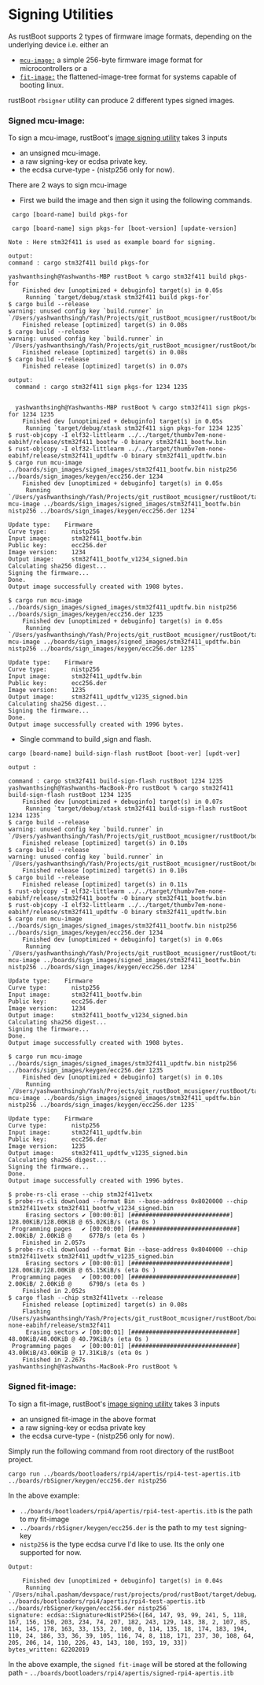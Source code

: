 # Signing Utilities

As rustBoot supports 2 types of firmware image formats, depending on the underlying device i.e. either an
- [`mcu-image:`](./images.md#mcu-image-format) a simple 256-byte firmware image format for microcontrollers or a
- [`fit-image:`](./images.md#fit-image-format) the flattened-image-tree format for systems capable of booting linux.

rustBoot `rbsigner` utility can produce 2 different types signed images. 
### Signed mcu-image:
To sign a mcu-image, rustBoot's [image signing utility](https://github.com/nihalpasham/rustBoot/tree/main/rbsigner) takes 3 inputs
- an unsigned mcu-image. 
- a raw signing-key or ecdsa private key.
- the ecdsa curve-type - (nistp256 only for now).

There are 2 ways to sign mcu-image

- First we build the image and then sign it using the following commands.
```
 cargo [board-name] build pkgs-for

 cargo [board-name] sign pkgs-for [boot-version] [update-version]
``` 

```
Note : Here stm32f411 is used as example board for signing.
```

```
output:
command : cargo stm32f411 build pkgs-for

yashwanthsingh@Yashwanths-MBP rustBoot % cargo stm32f411 build pkgs-for
    Finished dev [unoptimized + debuginfo] target(s) in 0.05s
     Running `target/debug/xtask stm32f411 build pkgs-for`
$ cargo build --release
warning: unused config key `build.runner` in `/Users/yashwanthsingh/Yash/Projects/git_rustBoot_mcusigner/rustBoot/boards/firmware/stm32f411/boot_fw_blinky_green/.cargo/config.toml`
    Finished release [optimized] target(s) in 0.08s
$ cargo build --release
warning: unused config key `build.runner` in `/Users/yashwanthsingh/Yash/Projects/git_rustBoot_mcusigner/rustBoot/boards/firmware/stm32f411/updt_fw_blinky_red/.cargo/config.toml`
    Finished release [optimized] target(s) in 0.08s
$ cargo build --release
    Finished release [optimized] target(s) in 0.07s
```

```
output:
  command : cargo stm32f411 sign pkgs-for 1234 1235


  yashwanthsingh@Yashwanths-MBP rustBoot % cargo stm32f411 sign pkgs-for 1234 1235
    Finished dev [unoptimized + debuginfo] target(s) in 0.05s
     Running `target/debug/xtask stm32f411 sign pkgs-for 1234 1235`
$ rust-objcopy -I elf32-littlearm ../../target/thumbv7em-none-eabihf/release/stm32f411_bootfw -O binary stm32f411_bootfw.bin
$ rust-objcopy -I elf32-littlearm ../../target/thumbv7em-none-eabihf/release/stm32f411_updtfw -O binary stm32f411_updtfw.bin
$ cargo run mcu-image ../boards/sign_images/signed_images/stm32f411_bootfw.bin nistp256 ../boards/sign_images/keygen/ecc256.der 1234
    Finished dev [unoptimized + debuginfo] target(s) in 0.05s
     Running `/Users/yashwanthsingh/Yash/Projects/git_rustBoot_mcusigner/rustBoot/target/debug/rbsigner mcu-image ../boards/sign_images/signed_images/stm32f411_bootfw.bin nistp256 ../boards/sign_images/keygen/ecc256.der 1234`

Update type:    Firmware
Curve type:       nistp256
Input image:      stm32f411_bootfw.bin
Public key:       ecc256.der
Image version:    1234
Output image:     stm32f411_bootfw_v1234_signed.bin
Calculating sha256 digest...
Signing the firmware...
Done.
Output image successfully created with 1908 bytes.

$ cargo run mcu-image ../boards/sign_images/signed_images/stm32f411_updtfw.bin nistp256 ../boards/sign_images/keygen/ecc256.der 1235
    Finished dev [unoptimized + debuginfo] target(s) in 0.05s
     Running `/Users/yashwanthsingh/Yash/Projects/git_rustBoot_mcusigner/rustBoot/target/debug/rbsigner mcu-image ../boards/sign_images/signed_images/stm32f411_updtfw.bin nistp256 ../boards/sign_images/keygen/ecc256.der 1235`

Update type:    Firmware
Curve type:       nistp256
Input image:      stm32f411_updtfw.bin
Public key:       ecc256.der
Image version:    1235
Output image:     stm32f411_updtfw_v1235_signed.bin
Calculating sha256 digest...
Signing the firmware...
Done.
Output image successfully created with 1996 bytes.  

```
- Single command to build ,sign and flash.

```
cargo [board-name] build-sign-flash rustBoot [boot-ver] [updt-ver]
```

```
output : 

command : cargo stm32f411 build-sign-flash rustBoot 1234 1235
yashwanthsingh@Yashwanths-MacBook-Pro rustBoot % cargo stm32f411 build-sign-flash rustBoot 1234 1235
    Finished dev [unoptimized + debuginfo] target(s) in 0.07s
     Running `target/debug/xtask stm32f411 build-sign-flash rustBoot 1234 1235`
$ cargo build --release
warning: unused config key `build.runner` in `/Users/yashwanthsingh/Yash/Projects/git_rustBoot_mcusigner/rustBoot/boards/firmware/stm32f411/boot_fw_blinky_green/.cargo/config.toml`
    Finished release [optimized] target(s) in 0.10s
$ cargo build --release
warning: unused config key `build.runner` in `/Users/yashwanthsingh/Yash/Projects/git_rustBoot_mcusigner/rustBoot/boards/firmware/stm32f411/updt_fw_blinky_red/.cargo/config.toml`
    Finished release [optimized] target(s) in 0.10s
$ cargo build --release
    Finished release [optimized] target(s) in 0.11s
$ rust-objcopy -I elf32-littlearm ../../target/thumbv7em-none-eabihf/release/stm32f411_bootfw -O binary stm32f411_bootfw.bin
$ rust-objcopy -I elf32-littlearm ../../target/thumbv7em-none-eabihf/release/stm32f411_updtfw -O binary stm32f411_updtfw.bin
$ cargo run mcu-image ../boards/sign_images/signed_images/stm32f411_bootfw.bin nistp256 ../boards/sign_images/keygen/ecc256.der 1234
    Finished dev [unoptimized + debuginfo] target(s) in 0.06s
     Running `/Users/yashwanthsingh/Yash/Projects/git_rustBoot_mcusigner/rustBoot/target/debug/rbsigner mcu-image ../boards/sign_images/signed_images/stm32f411_bootfw.bin nistp256 ../boards/sign_images/keygen/ecc256.der 1234`

Update type:    Firmware
Curve type:       nistp256
Input image:      stm32f411_bootfw.bin
Public key:       ecc256.der
Image version:    1234
Output image:     stm32f411_bootfw_v1234_signed.bin
Calculating sha256 digest...
Signing the firmware...
Done.
Output image successfully created with 1908 bytes.

$ cargo run mcu-image ../boards/sign_images/signed_images/stm32f411_updtfw.bin nistp256 ../boards/sign_images/keygen/ecc256.der 1235
    Finished dev [unoptimized + debuginfo] target(s) in 0.10s
     Running `/Users/yashwanthsingh/Yash/Projects/git_rustBoot_mcusigner/rustBoot/target/debug/rbsigner mcu-image ../boards/sign_images/signed_images/stm32f411_updtfw.bin nistp256 ../boards/sign_images/keygen/ecc256.der 1235`

Update type:    Firmware
Curve type:       nistp256
Input image:      stm32f411_updtfw.bin
Public key:       ecc256.der
Image version:    1235
Output image:     stm32f411_updtfw_v1235_signed.bin
Calculating sha256 digest...
Signing the firmware...
Done.
Output image successfully created with 1996 bytes.

$ probe-rs-cli erase --chip stm32f411vetx
$ probe-rs-cli download --format Bin --base-address 0x8020000 --chip stm32f411vetx stm32f411_bootfw_v1234_signed.bin
     Erasing sectors ✔ [00:00:01] [############################] 128.00KiB/128.00KiB @ 65.02KiB/s (eta 0s )
 Programming pages   ✔ [00:00:00] [##############################]  2.00KiB/ 2.00KiB @     677B/s (eta 0s )
    Finished in 2.057s
$ probe-rs-cli download --format Bin --base-address 0x8040000 --chip stm32f411vetx stm32f411_updtfw_v1235_signed.bin
     Erasing sectors ✔ [00:00:01] [############################] 128.00KiB/128.00KiB @ 65.15KiB/s (eta 0s )
 Programming pages   ✔ [00:00:00] [##############################]  2.00KiB/ 2.00KiB @     679B/s (eta 0s )
    Finished in 2.052s
$ cargo flash --chip stm32f411vetx --release
    Finished release [optimized] target(s) in 0.08s
    Flashing /Users/yashwanthsingh/Yash/Projects/git_rustBoot_mcusigner/rustBoot/boards/target/thumbv7em-none-eabihf/release/stm32f411
     Erasing sectors ✔ [00:00:01] [##############################] 48.00KiB/48.00KiB @ 40.79KiB/s (eta 0s )
 Programming pages   ✔ [00:00:01] [##############################] 43.00KiB/43.00KiB @ 17.31KiB/s (eta 0s )
    Finished in 2.267s
yashwanthsingh@Yashwanths-MacBook-Pro rustBoot % 
```

### Signed fit-image:
To sign a fit-image, rustBoot's [image signing utility](https://github.com/nihalpasham/rustBoot/tree/main/rbsigner) takes 3 inputs 
- an unsigned fit-image in the above format
- a raw signing-key or ecdsa private key
- the ecdsa curve-type - (nistp256 only for now).

Simply run the following command from root directory of the rustBoot project. 
```
cargo run ../boards/bootloaders/rpi4/apertis/rpi4-test-apertis.itb ../boards/rbSigner/keygen/ecc256.der nistp256
```
In the above example:
- `../boards/bootloaders/rpi4/apertis/rpi4-test-apertis.itb` is the path to my fit-image 
- `../boards/rbSigner/keygen/ecc256.der` is the path to my `test` signing-key
- `nistp256` is the type ecdsa curve I'd like to use. Its the only one supported for now.

```
Output: 

    Finished dev [unoptimized + debuginfo] target(s) in 0.04s
     Running `/Users/nihal.pasham/devspace/rust/projects/prod/rustBoot/target/debug/rbsigner ../boards/bootloaders/rpi4/apertis/rpi4-test-apertis.itb ../boards/rbSigner/keygen/ecc256.der nistp256`
signature: ecdsa::Signature<NistP256>([64, 147, 93, 99, 241, 5, 118, 167, 156, 150, 203, 234, 74, 207, 182, 243, 129, 143, 38, 2, 107, 85, 114, 145, 178, 163, 33, 153, 2, 100, 0, 114, 135, 18, 174, 183, 194, 110, 24, 186, 33, 36, 39, 105, 116, 74, 8, 118, 171, 237, 30, 108, 64, 205, 206, 14, 110, 226, 43, 143, 180, 193, 19, 33])
bytes_written: 62202019
```
In the above example, the `signed fit-image` will be stored at the following path - `../boards/bootloaders/rpi4/apertis/signed-rpi4-apertis.itb`
